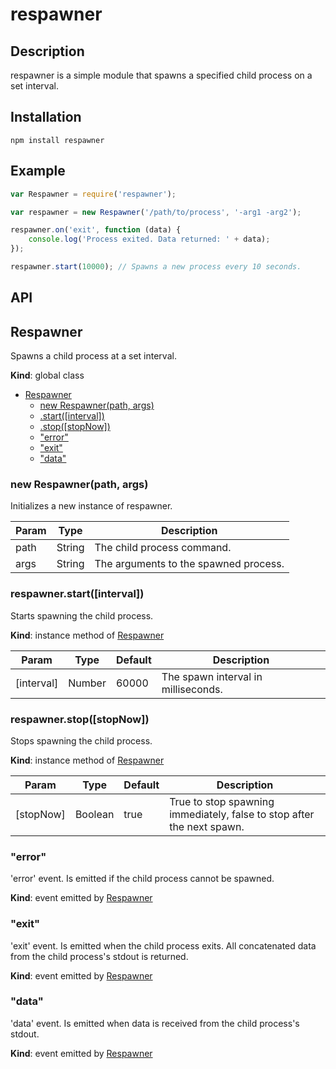 respawner
=========

Description
-----------
respawner is a simple module that spawns a specified child process on a set interval.

Installation
------------
    npm install respawner

Example
-------
```javascript
var Respawner = require('respawner');

var respawner = new Respawner('/path/to/process', '-arg1 -arg2');

respawner.on('exit', function (data) {
    console.log('Process exited. Data returned: ' + data);
});

respawner.start(10000); // Spawns a new process every 10 seconds.
```

API
---

## Respawner
Spawns a child process at a set interval.

**Kind**: global class  

* [Respawner](#Respawner)
  * [new Respawner(path, args)](#new_Respawner_new)
  * [.start([interval])](#Respawner+start)
  * [.stop([stopNow])](#Respawner+stop)
  * ["error"](#Respawner+event_error)
  * ["exit"](#Respawner+event_exit)
  * ["data"](#Respawner+event_data)


### new Respawner(path, args)
Initializes a new instance of respawner.


| Param | Type | Description |
| --- | --- | --- |
| path | String | The child process command. |
| args | String | The arguments to the spawned process. |


### respawner.start([interval])
Starts spawning the child process.

**Kind**: instance method of [Respawner](#Respawner)  

| Param | Type | Default | Description |
| --- | --- | --- | --- |
| [interval] | Number | 60000 | The spawn interval in milliseconds. |


### respawner.stop([stopNow])
Stops spawning the child process.

**Kind**: instance method of [Respawner](#Respawner)  

| Param | Type | Default | Description |
| --- | --- | --- | --- |
| [stopNow] | Boolean | true | True to stop spawning immediately, false to stop after the next spawn. |


### "error"
'error' event. Is emitted if the child process cannot be spawned.

**Kind**: event emitted by [Respawner](#Respawner)  

### "exit"
'exit' event. Is emitted when the child process exits. All concatenated data from the
child process's stdout is returned.

**Kind**: event emitted by [Respawner](#Respawner)  

### "data"
'data' event. Is emitted when data is received from the child process's stdout.

**Kind**: event emitted by [Respawner](#Respawner)